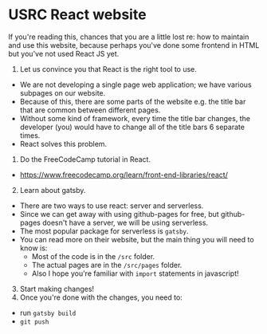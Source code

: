 # USRC React website
If you're reading this, chances that you are a little lost re: how to maintain and use this website, because perhaps you've done some frontend in HTML but you've not used React JS yet.
1. Let us convince you that React is the right tool to use.
  - We are not developing a single page web application; we have various subpages on our website.
  - Because of this, there are some parts of the website e.g. the title bar that are common between different pages.
  - Without some kind of framework, every time the title bar changes, the developer (you) would have to change all of the title bars 6 separate times.
  - React solves this problem.
1. Do the FreeCodeCamp tutorial in React.
  - https://www.freecodecamp.org/learn/front-end-libraries/react/
2. Learn about gatsby.
  - There are two ways to use react: server and serverless. 
  - Since we can get away with using github-pages for free, but github-pages doesn't have a server, we will be using serverless.
  - The most popular package for serverless is `gatsby`. 
  - You can read more on their website, but the main thing you will need to know is:
    - Most of the code is in the `/src` folder.
    - The actual pages are in the `/src/pages` folder.
    - Also I hope you're familiar with `import` statements in javascript!
3. Start making changes!
4. Once you're done with the changes, you need to:
  - run `gatsby build`
  - `git push`
